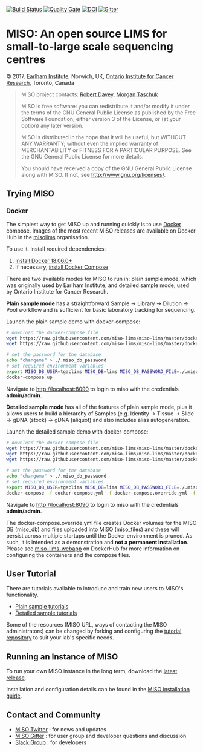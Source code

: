 [![Build Status](https://travis-ci.org/TGAC/miso-lims.svg?branch=develop)](https://travis-ci.org/TGAC/miso-lims) [![Quality Gate](https://sonarcloud.io/api/project_badges/measure?project=uk.ac.bbsrc.tgac.miso:miso&metric=alert_status)](https://sonarcloud.io/dashboard?id=uk.ac.bbsrc.tgac.miso:miso) [![DOI](https://zenodo.org/badge/4726428.svg)](https://zenodo.org/badge/latestdoi/4726428) [![Gitter](https://badges.gitter.im/TGAC/miso-lims.svg)](https://gitter.im/TGAC/miso-lims?utm_source=badge&utm_medium=badge&utm_campaign=pr-badge)


# MISO: An open source LIMS for small-to-large scale sequencing centres

&copy; 2017. [Earlham Institute](http://earlham.ac.uk/), Norwich, UK, [Ontario Institute for Cancer Research](http://oicr.on.ca), Toronto, Canada

> MISO project contacts: [Robert Davey](robert.davey@earlham.ac.uk), [Morgan Taschuk](morgan.taschuk@oicr.on.ca)
>
> MISO is free software: you can redistribute it and/or modify
> it under the terms of the GNU General Public License as published by
> the Free Software Foundation, either version 3 of the License, or
> (at your option) any later version.
>
> MISO is distributed in the hope that it will be useful,
> but WITHOUT ANY WARRANTY; without even the implied warranty of
> MERCHANTABILITY or FITNESS FOR A PARTICULAR PURPOSE.  See the
> GNU General Public License for more details.
>
> You should have received a copy of the GNU General Public License
> along with MISO.  If not, see <http://www.gnu.org/licenses/>.


## Trying MISO

### Docker

The simplest way to get MISO up and running quickly is to use
[Docker](https://www.docker.com/) compose. Images of the most recent MISO releases are
available on Docker Hub in
the [misolims](https://hub.docker.com/r/misolims/) organisation. 

To use it, install required dependencies:

1. [Install Docker 18.06.0+](https://docs.docker.com/install/)
1. If necessary, [install Docker Compose](https://docs.docker.com/compose/install/)

There are two available modes for MISO to run in: plain sample mode, which was 
originally used by Earlham Institute, and detailed sample mode, used by Ontario
Institute for Cancer Research. 

**Plain sample mode** has a straightforward Sample -> Library -> Dilution -> 
Pool workflow and is sufficient for basic laboratory tracking for sequencing.

Launch the plain sample demo with docker-compose:

```bash
# download the docker-compose file
wget https://raw.githubusercontent.com/miso-lims/miso-lims/master/docker-compose.yml -O docker-compose.yml
wget https://raw.githubusercontent.com/miso-lims/miso-lims/master/docker-compose.override.yml -O docker-compose.override.yml

# set the password for the database
echo "changeme" > ./.miso_db_password
# set required environment variables
export MISO_DB_USER=tgaclims MISO_DB=lims MISO_DB_PASSWORD_FILE=./.miso_db_password MISO_TAG=latest
docker-compose up
```

Navigate to [http://localhost:8090](http://localhost:8090) to login to miso with
the credentials **admin/admin**.

**Detailed sample mode** has all of the features of plain sample mode, plus it
allows users to build a hierarchy of Samples (e.g. Identity -> Tissue -> Slide 
-> gDNA (stock) -> gDNA (aliquot) and also includes alias autogeneration.

Launch the detailed sample demo with docker-compose:

```bash
# download the docker-compose file
wget https://raw.githubusercontent.com/miso-lims/miso-lims/master/docker-compose.yml -O docker-compose.yml
wget https://raw.githubusercontent.com/miso-lims/miso-lims/master/docker-compose.override.yml -O docker-compose.override.yml
wget https://raw.githubusercontent.com/miso-lims/miso-lims/master/docker-compose.detailed.yml -O docker-compose.detailed.yml

# set the password for the database
echo "changeme" > ./.miso_db_password
# set required environment variables
export MISO_DB_USER=tgaclims MISO_DB=lims MISO_DB_PASSWORD_FILE=./.miso_db_password MISO_TAG=latest
docker-compose -f docker-compose.yml -f docker-compose.override.yml -f docker-compose.detailed.yml up
```

Navigate to [http://localhost:8090](http://localhost:8090) to login to miso with
the credentials **admin/admin**.

The docker-compose.override.yml file creates Docker volumes for the MISO DB 
(miso_db) and files uploaded into MISO (miso_files) and these will persist 
across multiple startups until the Docker environment is pruned. As such, it is 
intended as a demonstration and __not a permanent installation__. Please see
[miso-lims-webapp](https://cloud.docker.com/u/misolims/repository/docker/misolims/miso-lims-webapp)
on DockerHub for more information on configuring the containers and the compose files.


## User Tutorial

There are tutorials available to introduce and train new users to MISO's functionality.  
* [Plain sample tutorials](https://miso-lims.github.io/walkthroughs/plain-index)
* [Detailed sample tutorials](https://miso-lims.github.io/walkthroughs)

Some of the resources (MISO URL,
ways of contacting the MISO administrators) can be changed by forking and configuring
the [tutorial repository](https://github.com/miso-lims/walkthroughs) to suit your
lab's specific needs.

## Running an Instance of MISO 

To run your own MISO instance in the long term, download the 
[latest release](https://github.com/miso-lims/miso-lims/releases/latest).

Installation and configuration details can be found in the [MISO installation guide](docs/_posts/2016-01-11-installation-guide.md).

## Contact and Community

- [MISO Twitter](https://twitter.com/misolims) : for news and updates
- [MISO Gitter](https://gitter.im/TGAC/miso-lims) : for user group and developer questions and discussion
- [Slack Group](https://miso-lims.slack.com/) : for developers
